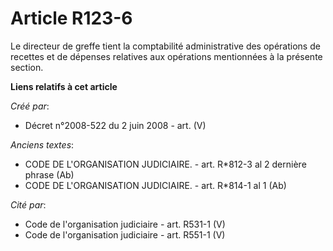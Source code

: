 # Article R123-6

Le directeur de greffe tient la comptabilité administrative des opérations de recettes et de dépenses relatives aux
opérations mentionnées à la présente section.

**Liens relatifs à cet article**

_Créé par_:

  - Décret n°2008-522 du 2 juin 2008 - art. (V)

_Anciens textes_:

  - CODE DE L'ORGANISATION JUDICIAIRE. - art. R*812-3 al 2 dernière phrase (Ab)
  - CODE DE L'ORGANISATION JUDICIAIRE. - art. R*814-1 al 1 (Ab)

_Cité par_:

  - Code de l'organisation judiciaire - art. R531-1 (V)
  - Code de l'organisation judiciaire - art. R551-1 (V)
